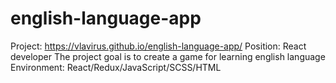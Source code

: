 # english-language-app

Project: https://vlavirus.github.io/english-language-app/
Position: React developer 
The project goal is to create a game for learning english language
Environment: React/Redux/JavaScript/SCSS/HTML
